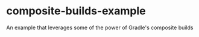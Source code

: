 # composite-builds-example
An example that leverages some of the power of Gradle's composite builds

